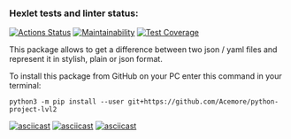 ### Hexlet tests and linter status:
[![Actions Status](https://github.com/ASOsipov7493/python-project-lvl2/workflows/hexlet-check/badge.svg)](https://github.com/ASOsipov7493/python-project-lvl2/actions)
[![Maintainability](https://api.codeclimate.com/v1/badges/2a039f24560ef7f86867/maintainability)](https://github.com/ASOsipov7493/python-project-lvl2/maintainability)
[![Test Coverage](https://api.codeclimate.com/v1/badges/2a039f24560ef7f86867/test_coverage)](https://github.com/ASOsipov7493/python-project-lvl2/test_coverage)

This package allows to get a difference between two json / yaml files and represent it in stylish, plain or json format.

To install this package from GitHub on your PC enter this command in your terminal: 

    python3 -m pip install --user git+https://github.com/Acemore/python-project-lvl2

[![asciicast](https://asciinema.org/a/79rRaQsLm7QxDacVO5tofXd5U.svg)](https://asciinema.org/a/79rRaQsLm7QxDacVO5tofXd5U)
[![asciicast](https://asciinema.org/a/7EXWgsso8WkDZbpQr1HYdP82R.svg)](https://asciinema.org/a/7EXWgsso8WkDZbpQr1HYdP82R)
[![asciicast](https://asciinema.org/a/ZzyEzZrytJK6CZtMFTNGSM7Qn.svg)](https://asciinema.org/a/ZzyEzZrytJK6CZtMFTNGSM7Qn)